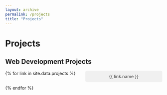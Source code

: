 ```yaml
---
layout: archive
permalink: /projects
title: "Projects"
---
```


# Projects

## Web Development Projects

<ul class="link-grid">
  {% for link in site.data.projects %}
    <li><a href="{{ link.url }}" target="_blank">{{ link.name }}</a></li>
  {% endfor %}
</ul>

<style>
.link-grid {
  list-style: none;
  padding: 0;
  margin: 0;
  display: grid;
  grid-template-columns: repeat(auto-fill, minmax(200px, 1fr));
  grid-gap: 10px;
}

.link-grid li {
  text-align: center;
}

.link-grid li a {
  display: block;
  padding: 10px;
  background-color: #f0f0f0;
  text-decoration: none;
  color: #333;
  border-radius: 5px;
}

.link-grid li a:hover {
  background-color: #ccc;
}
</style>
